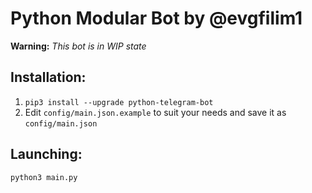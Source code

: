 # Python Modular Bot by @evgfilim1

**Warning:** *This bot is in WIP state*

## Installation:

1) `pip3 install --upgrade python-telegram-bot`
2) Edit `config/main.json.example` to suit your needs and save it as `config/main.json`


## Launching:

```bash
python3 main.py
```